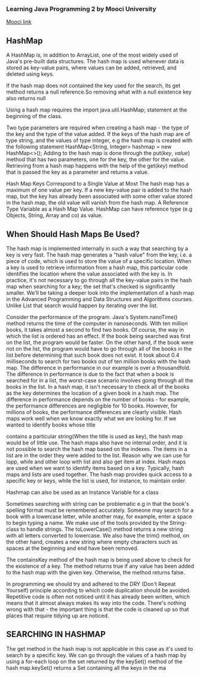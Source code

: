 ### Learning Java Programming 2 by Mooci University
[Mooci link](https://java-programming.mooc.fi/part-8/)

## HashMap 
A HashMap is, in addition to ArrayList, one of the most widely used of Java's pre-built data structures. The hash map is used whenever data is stored as key-value pairs, where values can be added, retrieved, and deleted using keys. 

If the hash map does not contained the key used for the search, its get method returns a null reference.So removing what with a null existence key also returns null

Using a hash map requires the import java.util.HashMap; statement at the beginning of the class.

Two type parameters are required when creating a hash map - the type of the key and the type of the value added. If the keys of the hash map are of type string, and the values of type integer, e.g the hash map is created with the following statement HashMap<String, Integer> hashmap = new HashMap<>();
Adding to the hash map is done through the put(*key*, *value*) method that has two parameters, one for the key, the other for the value. Retrieving from a hash map happens with the help of the get(*key*) method that is passed the key as a parameter and returns a value.

Hash Map Keys Correspond to a Single Value at Most
The hash map has a maximum of one value per key. If a new key-value pair is added to the hash map, but the key has already been associated with some other value stored in the hash map, the old value will vanish from the hash map.
A Reference Type Variable as a Hash Map Value. HashMap can have reference type (e.g Objects, String, Array and co) as value.

## When Should Hash Maps Be Used?

The hash map is implemented internally in such a way that searching by a key is very fast. The hash map generates a "hash value" from the key, i.e. a piece of code, which is used to store the value of a specific location. When a key is used to retrieve information from a hash map, this particular code identifies the location where the value associated with the key is. In practice, it's not necessary to go through all the key-value pairs in the hash map when searching for a key; the set that's checked is significantly smaller. We'll be taking a deeper look into the implementation of a hash map in the Advanced Programming and Data Structures and Algorithms courses. Unlike List that search would happen by iterating over the list. 

Consider the performance of the program. Java's System.nanoTime() method returns the time of the computer in nanoseconds.
With ten million books, it takes almost a second to find two books. Of course, the way in which the list is ordered has an effect. If the book being searched was first on the list, the program would be faster. On the other hand, if the book were not on the list, the program would have to go through all of the books in the list before determining that such book does not exist.
It took about 0.4 milliseconds to search for two books out of ten million books with the hash map. The difference in performance in our example is over a thousandfold.
The difference in performance is due to the fact that when a book is searched for in a list, the worst-case scenario involves going through all the books in the list. In a hash map, it isn't necessary to check all of the books as the key determines the location of a given book in a hash map. The difference in performance depends on the number of books - for example, the performance differences are negligible for 10 books. However, for millions of books, the performance differences are clearly visible.
Hash maps work well when we know exactly what we are looking for. If we wanted to identify books whose title 

contains a particular string(When the title is used as key), the hash map would be of little use.
The hash maps also have no internal order, and it is not possible to search the hash map based on the indexes. The items in a list are in the order they were added to the list. Reason why we can use for lopp, while and other loop with list and also get item at index.
Hash maps are used when we want to identify items based on a key.
Typically, hash maps and lists are used together. The hash map provides quick access to a specific key or keys, while the list is used, for instance, to maintain order.

Hashmap can also be used as an Instance Variable for a class

Sometimes searching with string can be problematic e.g in that the book's spelling format must be remembered accurately. Someone may search for a book with a lowercase letter, while another may, for example, enter a space to begin typing a name. We make use of the tools provided by the String-class to handle strings. The toLowerCase() method returns a new string with all letters converted to lowercase. We also have the trim() method, on the other hand, creates a new string where empty characters such as spaces at the beginning and end have been removed.

The containsKey method of the hash map is being used above to check for the existence of a key. The method returns true if any value has been added to the hash map with the given key. Otherwise, the method returns false.

In programming we should try and adhered to the DRY (Don't Repeat Yourself) principle according to which code duplication should be avoided. Repetitive code is often not noticed until it has already been written, which means that it almost always makes its way into the code. There's nothing wrong with that - the important thing is that the code is cleaned up so that places that require tidying up are noticed.

## SEARCHING IN HASHMAP
The get method in the hash map is not applicable in this case as it's used to search by a specific key. We can go through the values ​​of a hash map by using a for-each loop on the set returned by the keySet() method of the hash map.keySet() returns a Set<K> containing all the keys in the ma